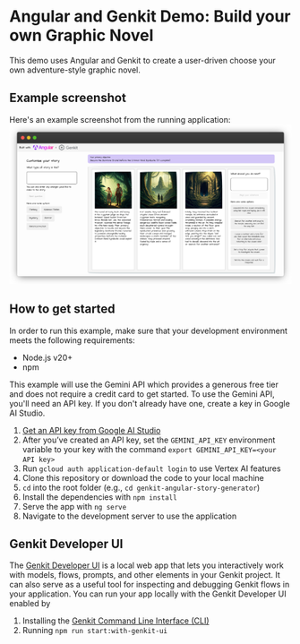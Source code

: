 # Angular and Genkit Demo: Build your own Graphic Novel

This demo uses Angular and Genkit to create a user-driven
choose your own adventure-style graphic novel.

## Example screenshot

Here's an example screenshot from the running application:
![Alt text](screenshot.png "a screenshot of the running app")

## How to get started

In order to run this example, make sure that your development environment meets the following requirements:

* Node.js v20+
* npm

This example will use the Gemini API which provides a generous free tier and does not require a credit card to get started.
To use the Gemini API, you'll need an API key. If you don't already have one, create a key in Google AI Studio.

1. [Get an API key from Google AI Studio](https://makersuite.google.com/app/apikey)
1. After you’ve created an API key, set the `GEMINI_API_KEY` environment variable to your key with the command `export GEMINI_API_KEY=<your API key>`
1. Run `gcloud auth application-default login` to use Vertex AI features
1. Clone this repository or download the code to your local machine
1. `cd` into the root folder (e.g., `cd genkit-angular-story-generator`)
1. Install the dependencies with `npm install`
1. Serve the app with `ng serve`
1. Navigate to the development server to use the application

## Genkit Developer UI

The [Genkit Developer UI](https://firebase.google.com/docs/genkit/devtools#genkit_developer_ui) is a local web app that lets you
interactively work with models, flows, prompts, and other elements in your Genkit project. It can also serve as a useful tool for
inspecting and debugging Genkit flows in your application. You can run your app locally with the Genkit Developer UI enabled by

1. Installing the [Genkit Command Line Interface (CLI)](https://firebase.google.com/docs/genkit/devtools#command_line_interface_cli)
1. Running `npm run start:with-genkit-ui`

